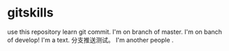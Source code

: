 # gitskills
use this repository learn git commit.
I'm on branch of master.
I'm on banch of develop!
I'm a text.
分支推送测试。
I'm another people .
